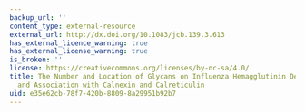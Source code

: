 ```yaml
---
backup_url: ''
content_type: external-resource
external_url: http://dx.doi.org/10.1083/jcb.139.3.613
has_external_licence_warning: true
has_external_license_warning: true
is_broken: ''
license: https://creativecommons.org/licenses/by-nc-sa/4.0/
title: The Number and Location of Glycans on Influenza Hemagglutinin Determine Folding
  and Association with Calnexin and Calreticulin
uid: e35e62cb-78f7-420b-8809-8a29951b92b7
---
```

